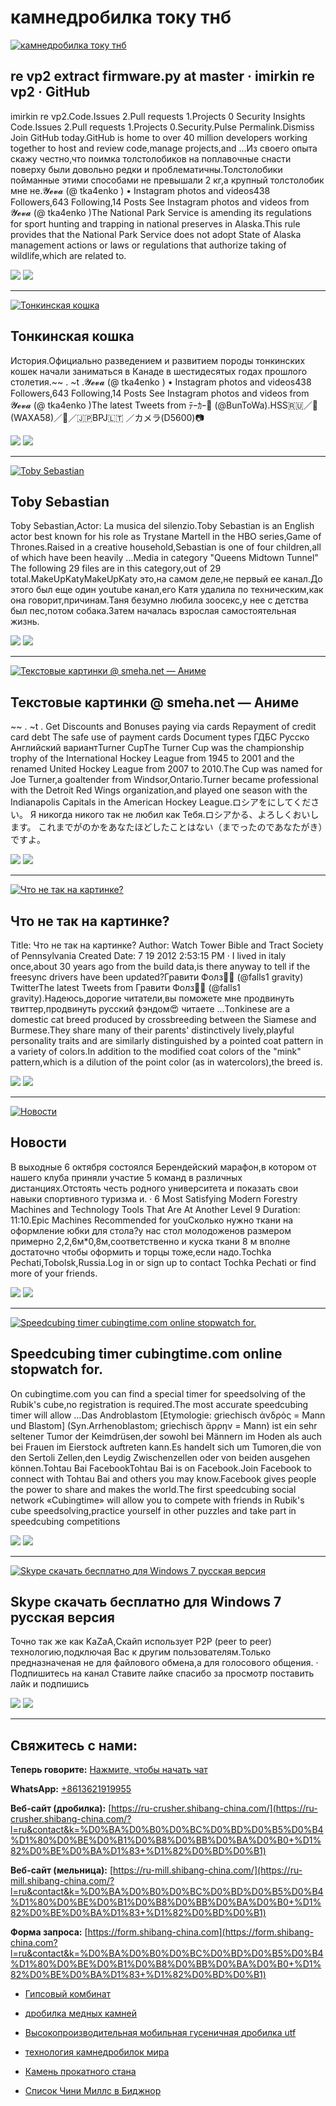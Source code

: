 # камнедробилка току тнб

<a href="https://swt.shibang-china.com/?l=ru&img&k=%D0%BA%D0%B0%D0%BC%D0%BD%D0%B5%D0%B4%D1%80%D0%BE%D0%B1%D0%B8%D0%BB%D0%BA%D0%B0+%D1%82%D0%BE%D0%BA%D1%83+%D1%82%D0%BD%D0%B1" target="_blank">![камнедробилка току тнб](http://static.shibang-china.com/all-800x300/557.jpg)</a>

## re vp2 extract firmware.py at master &#183; imirkin re vp2 &#183; GitHub
imirkin re vp2.Code.Issues 2.Pull requests 1.Projects 0 Security Insights Code.Issues 2.Pull requests 1.Projects 0.Security.Pulse Permalink.Dismiss Join GitHub today.GitHub is home to over 40 million developers working together to host and review code,manage projects,and …Из своего опыта скажу честно,что поимка толстолобиков на поплавочные снасти поверху были довольно редки и проблематичны.Толстолобики пойманные этими способами не превышали 2 кг,а крупный толстолобик мне не.𝓨𝓮𝓿𝓪 (@ tka4enko ) • Instagram photos and videos438 Followers,643 Following,14 Posts See Instagram photos and videos from 𝓨𝓮𝓿𝓪 (@ tka4enko )The National Park Service is amending its regulations for sport hunting and trapping in national preserves in Alaska.This rule provides that the National Park Service does not adopt State of Alaska management actions or laws or regulations that authorize taking of wildlife,which are related to.


<a href="https://whatsapp.shibangsoft.com/WhatsApp.php" target="_blank" title="WhatsApp">![](http://static.shibang-china.com/icon/whatsapp.png)</a> <a href="https://swt.shibang-china.com/?l=ru&icon&k=%D0%BA%D0%B0%D0%BC%D0%BD%D0%B5%D0%B4%D1%80%D0%BE%D0%B1%D0%B8%D0%BB%D0%BA%D0%B0+%D1%82%D0%BE%D0%BA%D1%83+%D1%82%D0%BD%D0%B1" target="_blank">![](http://static.shibang-china.com/icon/chat-ru.png)</a>

---

<a href="https://swt.shibang-china.com/?l=ru&img&k=%D0%BA%D0%B0%D0%BC%D0%BD%D0%B5%D0%B4%D1%80%D0%BE%D0%B1%D0%B8%D0%BB%D0%BA%D0%B0+%D1%82%D0%BE%D0%BA%D1%83+%D1%82%D0%BD%D0%B1" target="_blank">![Тонкинская кошка](http://static.shibang-china.com/all-800x300/419.jpg)</a>

## Тонкинская кошка
История.Официально разведением и развитием породы тонкинских кошек начали заниматься в Канаде в шестидесятых годах прошлого столетия.~~ . ~t .𝓨𝓮𝓿𝓪 (@ tka4enko ) • Instagram photos and videos438 Followers,643 Following,14 Posts See Instagram photos and videos from 𝓨𝓮𝓿𝓪 (@ tka4enko )The latest Tweets from ﾃｰｶｰ🐙 (@BunToWa).HSS🇷🇺／🌠(WAXA58)／📖／🇯🇵BPJ🇱🇹 ／カメラ(D5600)📷


<a href="https://whatsapp.shibangsoft.com/WhatsApp.php" target="_blank" title="WhatsApp">![](http://static.shibang-china.com/icon/whatsapp.png)</a> <a href="https://swt.shibang-china.com/?l=ru&icon&k=%D0%BA%D0%B0%D0%BC%D0%BD%D0%B5%D0%B4%D1%80%D0%BE%D0%B1%D0%B8%D0%BB%D0%BA%D0%B0+%D1%82%D0%BE%D0%BA%D1%83+%D1%82%D0%BD%D0%B1" target="_blank">![](http://static.shibang-china.com/icon/chat-ru.png)</a>

---

<a href="https://swt.shibang-china.com/?l=ru&img&k=%D0%BA%D0%B0%D0%BC%D0%BD%D0%B5%D0%B4%D1%80%D0%BE%D0%B1%D0%B8%D0%BB%D0%BA%D0%B0+%D1%82%D0%BE%D0%BA%D1%83+%D1%82%D0%BD%D0%B1" target="_blank">![Toby Sebastian](http://static.shibang-china.com/all-800x300/995.jpg)</a>

## Toby Sebastian
Toby Sebastian,Actor: La musica del silenzio.Toby Sebastian is an English actor best known for his role as Trystane Martell in the HBO series,Game of Thrones.Raised in a creative household,Sebastian is one of four children,all of which have been heavily …Media in category &quot;Queens Midtown Tunnel&quot; The following 29 files are in this category,out of 29 total.MakeUpKatyMakeUpKaty это,на самом деле,не первый ее канал.До этого был еще один youtube канал,его Катя удалила по техническим,как она говорит,причинам.Таня безумно любила зоосекс,у нее с детства был пес,потом собака.Затем началась взрослая самостоятельная жизнь.


<a href="https://whatsapp.shibangsoft.com/WhatsApp.php" target="_blank" title="WhatsApp">![](http://static.shibang-china.com/icon/whatsapp.png)</a> <a href="https://swt.shibang-china.com/?l=ru&icon&k=%D0%BA%D0%B0%D0%BC%D0%BD%D0%B5%D0%B4%D1%80%D0%BE%D0%B1%D0%B8%D0%BB%D0%BA%D0%B0+%D1%82%D0%BE%D0%BA%D1%83+%D1%82%D0%BD%D0%B1" target="_blank">![](http://static.shibang-china.com/icon/chat-ru.png)</a>

---

<a href="https://swt.shibang-china.com/?l=ru&img&k=%D0%BA%D0%B0%D0%BC%D0%BD%D0%B5%D0%B4%D1%80%D0%BE%D0%B1%D0%B8%D0%BB%D0%BA%D0%B0+%D1%82%D0%BE%D0%BA%D1%83+%D1%82%D0%BD%D0%B1" target="_blank">![Текстовые картинки @ smeha.net — Аниме](http://static.shibang-china.com/all-800x300/220.jpg)</a>

## Текстовые картинки @ smeha.net — Аниме
~~ . ~t .  Get Discounts and Bonuses paying via cards Repayment of credit card debt The safe use of payment cards Document types ГДБС Русско Английский вариантTurner CupThe Turner Cup was the championship trophy of the International Hockey League from 1945 to 2001 and the renamed United Hockey League from 2007 to 2010.The Cup was named for Joe Turner,a goaltender from Windsor,Ontario.Turner became professional with the Detroit Red Wings organization,and played one season with the Indianapolis Capitals in the American Hockey League.ロシアをにしてください。 Я никогда никого так не любил как Тебя.ロシアかる、よろしくおいします。 これまでがのかをあなたほどしたことはない（までったのであなたがき）ですよ。


<a href="https://whatsapp.shibangsoft.com/WhatsApp.php" target="_blank" title="WhatsApp">![](http://static.shibang-china.com/icon/whatsapp.png)</a> <a href="https://swt.shibang-china.com/?l=ru&icon&k=%D0%BA%D0%B0%D0%BC%D0%BD%D0%B5%D0%B4%D1%80%D0%BE%D0%B1%D0%B8%D0%BB%D0%BA%D0%B0+%D1%82%D0%BE%D0%BA%D1%83+%D1%82%D0%BD%D0%B1" target="_blank">![](http://static.shibang-china.com/icon/chat-ru.png)</a>

---

<a href="https://swt.shibang-china.com/?l=ru&img&k=%D0%BA%D0%B0%D0%BC%D0%BD%D0%B5%D0%B4%D1%80%D0%BE%D0%B1%D0%B8%D0%BB%D0%BA%D0%B0+%D1%82%D0%BE%D0%BA%D1%83+%D1%82%D0%BD%D0%B1" target="_blank">![Что не так на картинке?](http://static.shibang-china.com/all-800x300/557.jpg)</a>

## Что не так на картинке?
Title: Что не так на картинке? Author: Watch Tower Bible and Tract Society of Pennsylvania Created Date: 7 19 2012 2:53:15 PM&nbsp;&#0183;&#32;I lived in italy once,about 30 years ago from the build data,is there anyway to tell if the freesync drivers have been updated?Гравити Фолз👫😇 (@falls1 gravity) TwitterThe latest Tweets from Гравити Фолз👫😇 (@falls1 gravity).Надеюсь,дорогие читатели,вы поможете мне продвинуть твиттер,продвинуть русский фэндом😍 читаете …Tonkinese are a domestic cat breed produced by crossbreeding between the Siamese and Burmese.They share many of their parents' distinctively lively,playful personality traits and are similarly distinguished by a pointed coat pattern in a variety of colors.In addition to the modified coat colors of the &quot;mink&quot; pattern,which is a dilution of the point color (as in watercolors),the breed is.


<a href="https://whatsapp.shibangsoft.com/WhatsApp.php" target="_blank" title="WhatsApp">![](http://static.shibang-china.com/icon/whatsapp.png)</a> <a href="https://swt.shibang-china.com/?l=ru&icon&k=%D0%BA%D0%B0%D0%BC%D0%BD%D0%B5%D0%B4%D1%80%D0%BE%D0%B1%D0%B8%D0%BB%D0%BA%D0%B0+%D1%82%D0%BE%D0%BA%D1%83+%D1%82%D0%BD%D0%B1" target="_blank">![](http://static.shibang-china.com/icon/chat-ru.png)</a>

---

<a href="https://swt.shibang-china.com/?l=ru&img&k=%D0%BA%D0%B0%D0%BC%D0%BD%D0%B5%D0%B4%D1%80%D0%BE%D0%B1%D0%B8%D0%BB%D0%BA%D0%B0+%D1%82%D0%BE%D0%BA%D1%83+%D1%82%D0%BD%D0%B1" target="_blank">![Новости](http://static.shibang-china.com/all-800x300/732.jpg)</a>

## Новости
В выходные 6 октября состоялся Берендейский марафон,в котором от нашего клуба приняли участие 5 команд в различных дистанциях.Отстоять честь родного университета и показать свои навыки спортивного туризма и.&nbsp;&#0183;&#32;6 Most Satisfying Modern Forestry Machines and Technology Tools That Are At Another Level 9 Duration: 11:10.Epic Machines Recommended for youСколько нужно ткани на оформление юбки для стола?у нас стол молодоженов размером примерно 2,2,6м*0,8м,соответственно и куска ткани 8 м вполне достаточно чтобы оформить и торцы тоже,если надо.Tochka Pechati,Tobolsk,Russia.Log in or sign up to contact Tochka Pechati or find more of your friends.


<a href="https://whatsapp.shibangsoft.com/WhatsApp.php" target="_blank" title="WhatsApp">![](http://static.shibang-china.com/icon/whatsapp.png)</a> <a href="https://swt.shibang-china.com/?l=ru&icon&k=%D0%BA%D0%B0%D0%BC%D0%BD%D0%B5%D0%B4%D1%80%D0%BE%D0%B1%D0%B8%D0%BB%D0%BA%D0%B0+%D1%82%D0%BE%D0%BA%D1%83+%D1%82%D0%BD%D0%B1" target="_blank">![](http://static.shibang-china.com/icon/chat-ru.png)</a>

---

<a href="https://swt.shibang-china.com/?l=ru&img&k=%D0%BA%D0%B0%D0%BC%D0%BD%D0%B5%D0%B4%D1%80%D0%BE%D0%B1%D0%B8%D0%BB%D0%BA%D0%B0+%D1%82%D0%BE%D0%BA%D1%83+%D1%82%D0%BD%D0%B1" target="_blank">![Speedcubing timer cubingtime.com online stopwatch for.](http://static.shibang-china.com/all-800x300/983.jpg)</a>

## Speedcubing timer cubingtime.com online stopwatch for.
On cubingtime.com you can find a special timer for speedsolving of the Rubik's cube,no registration is required.The most accurate speedcubing timer will allow …Das Androblastom [Etymologie: griechisch ἀνδρὀς = Mann und Blastom] (Syn.Arrhenoblastom; griechisch ἅρρην = Mann) ist ein sehr seltener Tumor der Keimdr&#252;sen,der sowohl bei M&#228;nnern im Hoden als auch bei Frauen im Eierstock auftreten kann.Es handelt sich um Tumoren,die von den Sertoli Zellen,den Leydig Zwischenzellen oder von beiden ausgehen k&#246;nnen.Tohtau Bai FacebookTohtau Bai is on Facebook.Join Facebook to connect with Tohtau Bai and others you may know.Facebook gives people the power to share and makes the world.The first speedcubing social network &#171;Cubingtime&#187; will allow you to compete with friends in Rubik's cube speedsolving,practice yourself in other puzzles and take part in speedcubing competitions


<a href="https://whatsapp.shibangsoft.com/WhatsApp.php" target="_blank" title="WhatsApp">![](http://static.shibang-china.com/icon/whatsapp.png)</a> <a href="https://swt.shibang-china.com/?l=ru&icon&k=%D0%BA%D0%B0%D0%BC%D0%BD%D0%B5%D0%B4%D1%80%D0%BE%D0%B1%D0%B8%D0%BB%D0%BA%D0%B0+%D1%82%D0%BE%D0%BA%D1%83+%D1%82%D0%BD%D0%B1" target="_blank">![](http://static.shibang-china.com/icon/chat-ru.png)</a>

---

<a href="https://swt.shibang-china.com/?l=ru&img&k=%D0%BA%D0%B0%D0%BC%D0%BD%D0%B5%D0%B4%D1%80%D0%BE%D0%B1%D0%B8%D0%BB%D0%BA%D0%B0+%D1%82%D0%BE%D0%BA%D1%83+%D1%82%D0%BD%D0%B1" target="_blank">![Skype скачать бесплатно для Windows 7 русская версия](http://static.shibang-china.com/all-800x300/1445.jpg)</a>

## Skype скачать бесплатно для Windows 7 русская версия
Точно так же как KaZaA,Скайп использует P2P (peer to peer) технологию,подключая Вас к другим пользователям.Только предназначеная не для файлового обмена,а для голосового общения.&nbsp;&#0183;&#32;Подпишитесь на канал Ставите лайке спасибо за просмотр поставить лайк и подпишись

<a href="https://whatsapp.shibangsoft.com/WhatsApp.php" target="_blank" title="WhatsApp">![](http://static.shibang-china.com/icon/whatsapp.png)</a> <a href="https://swt.shibang-china.com/?l=ru&icon&k=%D0%BA%D0%B0%D0%BC%D0%BD%D0%B5%D0%B4%D1%80%D0%BE%D0%B1%D0%B8%D0%BB%D0%BA%D0%B0+%D1%82%D0%BE%D0%BA%D1%83+%D1%82%D0%BD%D0%B1" target="_blank">![](http://static.shibang-china.com/icon/chat-ru.png)</a>

---
## Свяжитесь с нами:

**Теперь говорите:** [Нажмите, чтобы начать чат](https://swt.shibang-china.com?l=ru&contact&k=%D0%BA%D0%B0%D0%BC%D0%BD%D0%B5%D0%B4%D1%80%D0%BE%D0%B1%D0%B8%D0%BB%D0%BA%D0%B0+%D1%82%D0%BE%D0%BA%D1%83+%D1%82%D0%BD%D0%B1)

**WhatsApp:**  [+8613621919955](https://whatsapp.shibangsoft.com/WhatsApp.php)

**Веб-сайт (дробилка):** [https://ru-crusher.shibang-china.com/](https://ru-crusher.shibang-china.com/?l=ru&contact&k=%D0%BA%D0%B0%D0%BC%D0%BD%D0%B5%D0%B4%D1%80%D0%BE%D0%B1%D0%B8%D0%BB%D0%BA%D0%B0+%D1%82%D0%BE%D0%BA%D1%83+%D1%82%D0%BD%D0%B1)

**Веб-сайт (мельница):** [https://ru-mill.shibang-china.com/](https://ru-mill.shibang-china.com/?l=ru&contact&k=%D0%BA%D0%B0%D0%BC%D0%BD%D0%B5%D0%B4%D1%80%D0%BE%D0%B1%D0%B8%D0%BB%D0%BA%D0%B0+%D1%82%D0%BE%D0%BA%D1%83+%D1%82%D0%BD%D0%B1)

**Форма запроса:** [https://form.shibang-china.com](https://form.shibang-china.com?l=ru&contact&k=%D0%BA%D0%B0%D0%BC%D0%BD%D0%B5%D0%B4%D1%80%D0%BE%D0%B1%D0%B8%D0%BB%D0%BA%D0%B0+%D1%82%D0%BE%D0%BA%D1%83+%D1%82%D0%BD%D0%B1)

* [Гипсовый комбинат](../122/%D0%93%D0%B8%D0%BF%D1%81%D0%BE%D0%B2%D1%8B%D0%B9%20%D0%BA%D0%BE%D0%BC%D0%B1%D0%B8%D0%BD%D0%B0%D1%82.md)

* [дробилка медных камней](../121/%D0%B4%D1%80%D0%BE%D0%B1%D0%B8%D0%BB%D0%BA%D0%B0%20%D0%BC%D0%B5%D0%B4%D0%BD%D1%8B%D1%85%20%D0%BA%D0%B0%D0%BC%D0%BD%D0%B5%D0%B9.md)

* [Высокопроизводительная мобильная гусеничная дробилка utf](../123/%D0%92%D1%8B%D1%81%D0%BE%D0%BA%D0%BE%D0%BF%D1%80%D0%BE%D0%B8%D0%B7%D0%B2%D0%BE%D0%B4%D0%B8%D1%82%D0%B5%D0%BB%D1%8C%D0%BD%D0%B0%D1%8F%20%D0%BC%D0%BE%D0%B1%D0%B8%D0%BB%D1%8C%D0%BD%D0%B0%D1%8F%20%D0%B3%D1%83%D1%81%D0%B5%D0%BD%D0%B8%D1%87%D0%BD%D0%B0%D1%8F%20%D0%B4%D1%80%D0%BE%D0%B1%D0%B8%D0%BB%D0%BA%D0%B0%20utf.md)

* [технология камнедробилок мира](../121/%D1%82%D0%B5%D1%85%D0%BD%D0%BE%D0%BB%D0%BE%D0%B3%D0%B8%D1%8F%20%D0%BA%D0%B0%D0%BC%D0%BD%D0%B5%D0%B4%D1%80%D0%BE%D0%B1%D0%B8%D0%BB%D0%BE%D0%BA%20%D0%BC%D0%B8%D1%80%D0%B0.md)

* [Камень прокатного стана](../121/%D0%9A%D0%B0%D0%BC%D0%B5%D0%BD%D1%8C%20%D0%BF%D1%80%D0%BE%D0%BA%D0%B0%D1%82%D0%BD%D0%BE%D0%B3%D0%BE%20%D1%81%D1%82%D0%B0%D0%BD%D0%B0.md)

* [Список Чини Миллс в Биджнор](../124/%D0%A1%D0%BF%D0%B8%D1%81%D0%BE%D0%BA%20%D0%A7%D0%B8%D0%BD%D0%B8%20%D0%9C%D0%B8%D0%BB%D0%BB%D1%81%20%D0%B2%20%D0%91%D0%B8%D0%B4%D0%B6%D0%BD%D0%BE%D1%80.md)